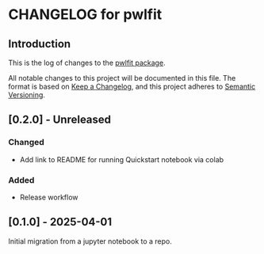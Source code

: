 # CHANGELOG for pwlfit

## Introduction

This is the log of changes to the [pwlfit package](https://github.com/dkirkby/pwlfit).

All notable changes to this project will be documented in this file. The format is based on [Keep a Changelog](https://keepachangelog.com/en/1.1.0/), and this project adheres to [Semantic Versioning](https://semver.org/spec/v2.0.0.html).

## [0.2.0] - Unreleased
### Changed
- Add link to README for running Quickstart notebook via colab
### Added
- Release workflow

## [0.1.0] - 2025-04-01

Initial migration from a jupyter notebook to a repo.
